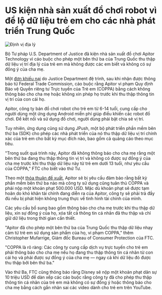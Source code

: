# US kiện nhà sản xuất đồ chơi robot vì để lộ dữ liệu trẻ em cho các nhà phát triển Trung Quốc

![Định vị địa lý](https://www.bleepstatic.com/content/hl-images/2024/04/08/Location_tracking.jpg)

Bộ Tư pháp U.S. Department of Justice đã kiện nhà sản xuất đồ chơi Apitor Technology vì cáo buộc cho phép một bên thứ ba của Trung Quốc thu thập dữ liệu vị trí địa lý của trẻ em mà không được các em biết và không có sự đồng ý của cha mẹ.

Một [đơn khiếu nại](https://www.ftc.gov/system/files/ftc%5Fgov/pdf/Apitor-Complaint.pdf) do Justice Department đệ trình, sau khi nhận được thông báo từ Federal Trade Commission, cáo buộc rằng Apitor vi phạm Quy định Bảo vệ Quyền riêng tư Trực tuyến của Trẻ em (COPPA) bằng cách không thông báo cho cha mẹ hoặc không xin phép họ trước khi thu thập thông tin vị trí của con cái họ.

Apitor, công ty bán đồ chơi robot cho trẻ em từ 6-14 tuổi, cung cấp cho người dùng một ứng dụng Android miễn phí giúp điều khiển các robot đồ chơi. Để kết nối và sử dụng đồ chơi, người dùng phải bật chia sẻ vị trí.

Tuy nhiên, ứng dụng cũng sử dụng JPush, một bộ phát triển phần mềm bên thứ ba (SDK) cho phép các nhà phát triển của nó thu thập dữ liệu vị trí chính xác của trẻ em cho bất kỳ mục đích nào, bao gồm cả quảng cáo theo mục tiêu.

"Trong suốt quá trình này, Apitor đã không thông báo cho cha mẹ rằng một bên thứ ba đang thu thập thông tin vị trí và không có được sự đồng ý của cha mẹ trước khi thu thập dữ liệu này từ trẻ em dưới 13 tuổi, như yêu cầu của COPPA," FTC cho biết vào thứ Tư.

Theo một [thỏa thuận đề xuất](https://www.ftc.gov/system/files/ftc%5Fgov/pdf/Apitor-JointMotion-StipOrder.pdf), Apitor sẽ bị yêu cầu đảm bảo rằng bất kỳ phần mềm bên thứ ba nào mà công ty sử dụng cũng tuân thủ COPPA và phải nộp một khoản phạt 500.000 USD. Mặc dù khoản phạt sẽ được tạm hoãn do khó khăn tài chính đang diễn ra của Apitor, công ty sẽ phải trả đầy đủ nếu bị phát hiện không trung thực về tình hình tài chính của mình.

Các yêu cầu bổ sung bao gồm thông báo cho cha mẹ trước khi thu thập dữ liệu, xin sự đồng ý của họ, xóa tất cả thông tin cá nhân đã thu thập và chỉ giữ dữ liệu trong thời gian cần thiết.

"Apitor đã cho phép một bên thứ ba của Trung Quốc thu thập dữ liệu nhạy cảm từ trẻ em sử dụng sản phẩm của họ, vi phạm COPPA," thêm Christopher Mufarrige, Giám đốc Bureau of Consumer Protection của FTC.

"COPPA là rõ ràng: Các công ty cung cấp dịch vụ trực tuyến cho trẻ em phải thông báo cho cha mẹ nếu họ đang thu thập thông tin cá nhân từ con cái họ và phải được sự đồng ý của cha mẹ — ngay cả khi dữ liệu đó được thu thập bởi bên thứ ba."

Vào thứ Ba, FTC cũng thông báo rằng Disney sẽ nộp một khoản phạt dân sự 10 triệu USD để dàn xếp các cáo buộc rằng công ty đã cho phép thu thập thông tin cá nhân của trẻ em mà không có sự đồng ý hoặc thông báo cho cha mẹ bằng cách gắn nhãn sai các video dành cho trẻ em trên YouTube.